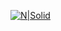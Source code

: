 [![N|Solid](https://miro.medium.com/max/2363/1*1PWxUhVJMuBIB0DLY4Seqg.png)](https://nodesource.com/products/nsolid)